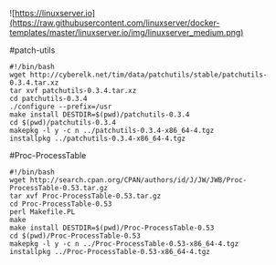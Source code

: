 ![https://linuxserver.io](https://raw.githubusercontent.com/linuxserver/docker-templates/master/linuxserver.io/img/linuxserver_medium.png)

#patch-utils
```
#!/bin/bash
wget http://cyberelk.net/tim/data/patchutils/stable/patchutils-0.3.4.tar.xz
tar xvf patchutils-0.3.4.tar.xz
cd patchutils-0.3.4
./configure --prefix=/usr
make install DESTDIR=$(pwd)/patchutils-0.3.4
cd $(pwd)/patchutils-0.3.4
makepkg -l y -c n ../patchutils-0.3.4-x86_64-4.tgz
installpkg ../patchutils-0.3.4-x86_64-4.tgz
```

#Proc-ProcessTable
```
#!/bin/bash
wget http://search.cpan.org/CPAN/authors/id/J/JW/JWB/Proc-ProcessTable-0.53.tar.gz
tar xvf Proc-ProcessTable-0.53.tar.gz
cd Proc-ProcessTable-0.53
perl Makefile.PL
make
make install DESTDIR=$(pwd)/Proc-ProcessTable-0.53
cd $(pwd)/Proc-ProcessTable-0.53
makepkg -l y -c n ../Proc-ProcessTable-0.53-x86_64-4.tgz
installpkg ../Proc-ProcessTable-0.53-x86_64-4.tgz
```
